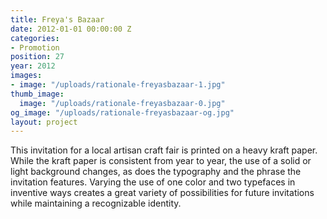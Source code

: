 ```yaml
---
title: Freya's Bazaar
date: 2012-01-01 00:00:00 Z
categories:
- Promotion
position: 27
year: 2012
images:
- image: "/uploads/rationale-freyasbazaar-1.jpg"
thumb_image:
  image: "/uploads/rationale-freyasbazaar-0.jpg"
og_image: "/uploads/rationale-freyasbazaar-og.jpg"
layout: project
---
```


This invitation for a local artisan craft fair is printed on a heavy kraft paper. While the kraft paper is consistent from year to year, the use of a solid or light background changes, as does the typography and the phrase the invitation features. Varying the use of one color and two typefaces in inventive ways creates a great variety of possibilities for future invitations while maintaining a recognizable identity.